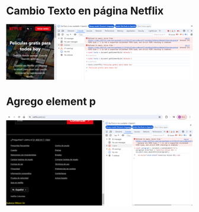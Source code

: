 # Cambio Texto en página Netflix

!['cambio texto netflix](/clase1/imagen1.png)

# Agrego element p

!['agregar elemnto netflix](/clase1/imagen2.png)

